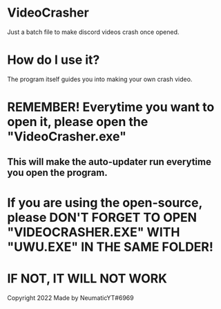 # VideoCrasher
Just a batch file to make discord videos crash once opened.

# How do I use it?

The program itself guides you into making your own crash video.

# REMEMBER! Everytime you want to open it, please open the "VideoCrasher.exe"
## This will make the auto-updater run everytime you open the program.

# If you are using the open-source, please DON'T FORGET TO OPEN "VIDEOCRASHER.EXE" WITH "UWU.EXE" IN THE SAME FOLDER!
# IF NOT, IT WILL **NOT WORK**

Copyright 2022
Made by NeumaticYT#6969

